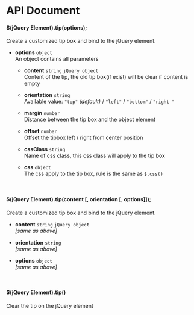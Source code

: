 
# API Document

#### $(jQuery Element).tip(options);

Create a customized tip box and bind to the jQuery element. 

- **options** ```object```  
  An object contains all parameters

  + **content** ```string``` ```jQuery object```    
    Content of the tip, the old tip box(if exist) will be clear if content is empty

  + **orientation** ```string```  
    Available value: ```"top"``` *(default)* / ```"left"``` / ```"bottom"``` / ```"right "``` 

  + **margin** ```number```  
    Distance between the tip box and the object element

  + **offset** ```number```  
    Offset the tipbox left / right from center position

  + **cssClass** ```string```  
    Name of css class, this css class will apply to the tip box

  + **css** ```object```  
    The css apply to the tip box, rule is the same as ```$.css()```

<div><br></div>

#### $(jQuery Element).tip(content [, orientation [, options]]);

Create a customized tip box and bind to the jQuery element. 

- **content** ```string``` ```jQuery object```   
  *[same as above]*    

- **orientation** ```string```  
  *[same as above]*  

- **options** ```object```    
  *[same as above]* 

<div><br></div>

#### $(jQuery Element).tip()

Clear the tip on the jQuery element

<div><br></div>

